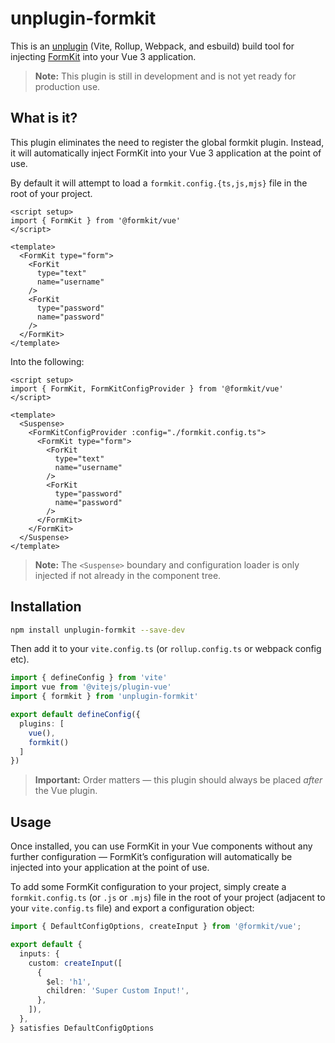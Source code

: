 # unplugin-formkit

This is an [unplugin](https://github.com/unjs/unplugin) (Vite, Rollup, Webpack, and esbuild) build tool for injecting [FormKit](https://formkit.com) into your Vue 3 application.

> **Note:** This plugin is still in development and is not yet ready for production use.

## What is it?

This plugin eliminates the need to register the global formkit plugin. Instead, it will automatically inject FormKit into your Vue 3 application at the point of use.

By default it will attempt to load a `formkit.config.{ts,js,mjs}` file in the root of your project.

```vue
<script setup>
import { FormKit } from '@formkit/vue'
</script>

<template>
  <FormKit type="form">
    <ForKit
      type="text"
      name="username"
    />
    <ForKit
      type="password"
      name="password"
    />
  </FormKit>
</template>
```

Into the following:


```vue
<script setup>
import { FormKit, FormKitConfigProvider } from '@formkit/vue'
</script>

<template>
  <Suspense>
    <FormKitConfigProvider :config="./formkit.config.ts">
      <FormKit type="form">
        <ForKit
          type="text"
          name="username"
        />
        <ForKit
          type="password"
          name="password"
        />
      </FormKit>
    </FormKit>
  </Suspense>
</template>
```

> **Note:** The `<Suspense>` boundary and configuration loader is only injected if not already in the component tree.


## Installation

```bash
npm install unplugin-formkit --save-dev
```

Then add it to your `vite.config.ts` (or `rollup.config.ts` or webpack config etc).

```ts
import { defineConfig } from 'vite'
import vue from '@vitejs/plugin-vue'
import { formkit } from 'unplugin-formkit'

export default defineConfig({
  plugins: [
    vue(),
    formkit()
  ]
})
```

> **Important:** Order matters — this plugin should always be placed *after* the Vue plugin.

## Usage

Once installed, you can use FormKit in your Vue components without any further configuration — FormKit’s configuration will automatically be injected into your application at the point of use.

To add some FormKit configuration to your project, simply create a `formkit.config.ts` (or `.js` or `.mjs`) file in the root of your project (adjacent to your `vite.config.ts` file) and export a configuration object:

```ts
import { DefaultConfigOptions, createInput } from '@formkit/vue';

export default {
  inputs: {
    custom: createInput([
      {
        $el: 'h1',
        children: 'Super Custom Input!',
      },
    ]),
  },
} satisfies DefaultConfigOptions
```


